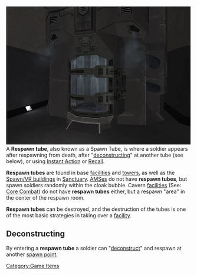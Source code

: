 ![](images/PSScreenShot0289.jpg "fig:PSScreenShot0289.jpg") A **Respawn tube**,
also known as a Spawn Tube, is where a soldier appears after respawning
from death, after "[deconstructing](deconstruct "wikilink")" at another
tube (see below), or using [Instant Action](Instant_Action "wikilink")
or [Recall](Recall "wikilink").

**Respawn tubes** are found in base [facilities](facilities "wikilink")
and [towers](towers "wikilink"), as well as the [Spawn/VR
buildings](Respawn_Building "wikilink") in
[Sanctuary](Sanctuary "wikilink").
[AMSes](Advanced_Mobile_Station "wikilink") do not have **respawn
tubes**, but spawn soldiers randomly within the cloak bubble. Cavern
[facilities](facilities "wikilink") (See: [Core
Combat](Core_Combat "wikilink")) do not have **respawn tubes** either,
but a respawn "area" in the center of the respawn room.

**Respawn tubes** can be destroyed, and the destruction of the tubes is
one of the most basic strategies in taking over a
[facility](facilities "wikilink").

## Deconstructing

By entering a **respawn tube** a soldier can
"[deconstruct](deconstruct "wikilink")" and respawn at another [spawn
point](spawn_point "wikilink").

[Category:Game Items](Category:Game_Items "wikilink")
